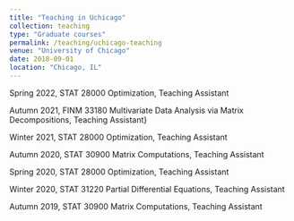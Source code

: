 ```yaml
---
title: "Teaching in Uchicago"
collection: teaching
type: "Graduate courses"
permalink: /teaching/uchicago-teaching
venue: "University of Chicago"
date: 2018-09-01
location: "Chicago, IL"
---
```


Spring 2022, STAT 28000 Optimization, Teaching Assistant

Autumn 2021, FINM 33180 Multivariate Data Analysis via Matrix Decompositions, Teaching Assistant}

Winter 2021, STAT 28000 Optimization, Teaching Assistant

Autumn 2020, STAT 30900 Matrix Computations, Teaching Assistant

Spring 2020, STAT 28000 Optimization, Teaching Assistant

Winter 2020, STAT 31220 Partial Differential Equations, Teaching Assistant

Autumn 2019, STAT 30900 Matrix Computations, Teaching Assistant